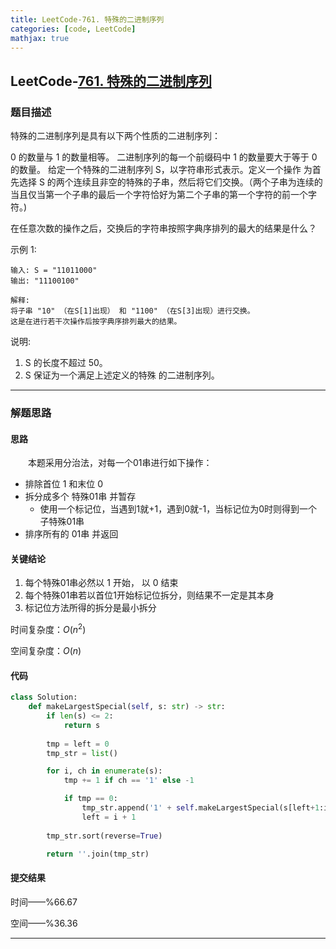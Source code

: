 ```yaml
---
title: LeetCode-761. 特殊的二进制序列
categories: [code, LeetCode]
mathjax: true
---
```


## LeetCode-[761. 特殊的二进制序列](https://leetcode.cn/problems/special-binary-string/)

### 题目描述

特殊的二进制序列是具有以下两个性质的二进制序列：

0 的数量与 1 的数量相等。
二进制序列的每一个前缀码中 1 的数量要大于等于 0 的数量。
给定一个特殊的二进制序列 S，以字符串形式表示。定义一个操作 为首先选择 S 的两个连续且非空的特殊的子串，然后将它们交换。（两个子串为连续的当且仅当第一个子串的最后一个字符恰好为第二个子串的第一个字符的前一个字符。)

在任意次数的操作之后，交换后的字符串按照字典序排列的最大的结果是什么？

<!-- more -->

示例 1:

```
输入: S = "11011000"
输出: "11100100"

解释:
将子串 "10" （在S[1]出现） 和 "1100" （在S[3]出现）进行交换。
这是在进行若干次操作后按字典序排列最大的结果。
```

说明:

1. S 的长度不超过 50。
2. S 保证为一个满足上述定义的特殊 的二进制序列。

---

### 解题思路

#### 思路

&emsp;&emsp;本题采用分治法，对每一个01串进行如下操作：

- 排除首位 1 和末位 0
- 拆分成多个 特殊01串 并暂存
  - 使用一个标记位，当遇到1就+1，遇到0就-1，当标记位为0时则得到一个 子特殊01串
- 排序所有的 01串 并返回

#### 关键结论

1. 每个特殊01串必然以 1 开始， 以 0 结束
2. 每个特殊01串若以首位1开始标记位拆分，则结果不一定是其本身
3. 标记位方法所得的拆分是最小拆分

时间复杂度：$O(n^2)$

空间复杂度：$O(n)$ 

#### 代码

```python
class Solution:
    def makeLargestSpecial(self, s: str) -> str:
        if len(s) <= 2:
            return s
    
        tmp = left = 0
        tmp_str = list()

        for i, ch in enumerate(s):
            tmp += 1 if ch == '1' else -1

            if tmp == 0:
                tmp_str.append('1' + self.makeLargestSpecial(s[left+1:i]) + '0')
                left = i + 1
        
        tmp_str.sort(reverse=True)

        return ''.join(tmp_str)
```

#### 提交结果

时间——$\%66.67$

空间——$\%36.36$

---






